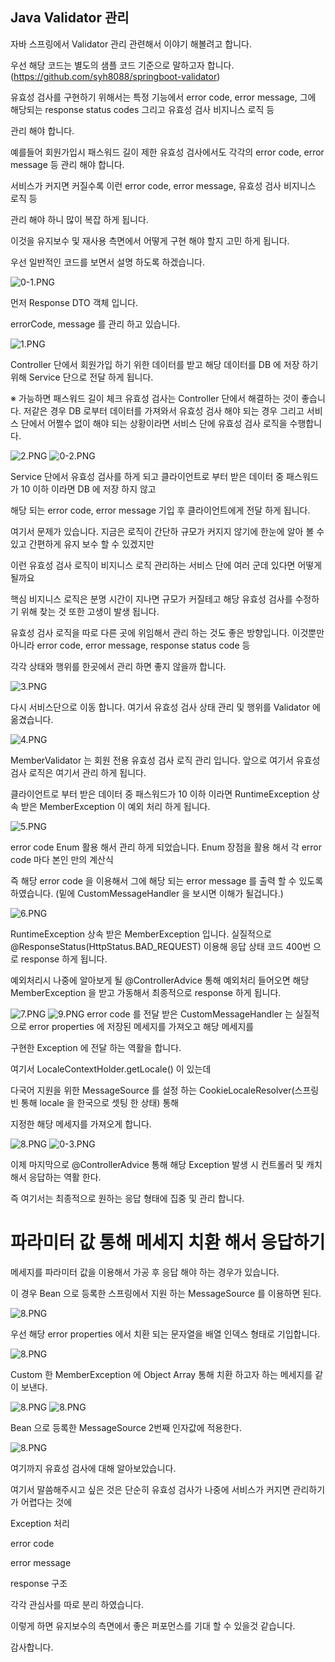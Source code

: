 ## Java Validator 관리
자바 스프링에서 Validator 관리 관련해서 이야기 해볼려고 합니다.

우선 해당 코드는 별도의 샘플 코드 기준으로 말하고자 합니다.
(https://github.com/syh8088/springboot-validator)

유효성 검사를 구현하기 위해서는 특정 기능에서 error code, error message, 그에 해당되는 response status codes 그리고 유효성 검사 비지니스 로직 등

관리 해야 합니다.

예를들어 회원가입시 패스워드 길이 제한 유효성 검사에서도 각각의 error code, error message 등 관리 해야 합니다.

서비스가 커지면 커질수록 이런 error code, error message, 유효성 검사 비지니스 로직 등

관리 해야 하니 많이 복잡 하게 됩니다.

이것을 유지보수 및 재사용 측면에서 어떻게 구현 해야 할지 고민 하게 됩니다.

우선 일반적인 코드를 보면서 설명 하도록 하겠습니다.

![0-1.PNG](../images/2021/spring-validator/0-1.PNG)

먼저 Response DTO 객체 입니다.

errorCode, message 를 관리 하고 있습니다.


![1.PNG](../images/2021/spring-validator/1.PNG)

Controller 단에서 회원가입 하기 위한 데이터를 받고 해당 데이터를 DB 에 저장 하기 위해 Service 단으로 전달 하게 됩니다.

※ 가능하면 패스워드 길이 체크 유효성 검사는 Controller 단에서 해결하는 것이 좋습니다.
저같은 경우 DB 로부터 데이터를 가져와서 유효성 검사 해야 되는 경우 그리고 서비스 단에서 어쩔수 없이 해야 되는 상황이라면
서비스 단에 유효성 검사 로직을 수행합니다.

![2.PNG](../images/2021/spring-validator/2.PNG)
![0-2.PNG](../images/2021/spring-validator/0-2.PNG)

Service 단에서 유효성 검사를 하게 되고 클라이언트로 부터 받은 데이터 중 패스워드가 10 이하 이라면 DB 에 저장 하지 않고

해당 되는 error code, error message 기입 후 클라이언트에게 전달 하게 됩니다.

여기서 문제가 있습니다. 지금은 로직이 간단하 규모가 커지지 않기에 한눈에 알아 볼 수 있고 간편하게 유지 보수 할 수 있겠지만

이런 유효성 검사 로직이 비지니스 로직 관리하는 서비스 단에 여러 군데 있다면 어떻게 될까요

핵심 비지니스 로직은 분명 시간이 지나면 규모가 커질테고 해당 유효성 검사를 수정하기 위해 찾는 것 또한 고생이 발생 됩니다.

유효성 검사 로직을 따로 다른 곳에 위임해서 관리 하는 것도 좋은 방향입니다. 이것뿐만 아니라 error code, error message, response status code 등

각각 상태와 행위를 한곳에서 관리 하면 좋지 않을까 합니다.


![3.PNG](../images/2021/spring-validator/3.PNG)

다시 서비스단으로 이동 합니다. 여기서 유효성 검사 상태 관리 및 행위를 Validator 에 옮겼습니다.


![4.PNG](../images/2021/spring-validator/4.PNG)

MemberValidator 는 회원 전용 유효성 검사 로직 관리 입니다. 앞으로 여기서 유효성 검사 로직은 여기서 관리 하게 됩니다.

클라이언트로 부터 받은 데이터 중 패스워드가 10 이하 이라면 RuntimeException  상속 받은 MemberException 이 예외 처리 하게 됩니다.

![5.PNG](../images/2021/spring-validator/5.PNG)

error code  Enum 활용 해서 관리 하게 되었습니다. Enum 장점을 활용 해서 각 error code 마다 본인 만의 계산식

즉 해당 error code 을 이용해서 그에 해당 되는 error message 를 출력 할 수 있도록 하였습니다. (밑에 CustomMessageHandler 을 보시면 이해가 될겁니다.)

![6.PNG](../images/2021/spring-validator/6.PNG)

RuntimeException 상속 받은 MemberException 입니다. 실질적으로 @ResponseStatus(HttpStatus.BAD_REQUEST) 이용해 응답 상태 코드 400번 으로 response 하게 됩니다.

예외처리시 나중에 알아보게 될 @ControllerAdvice 통해 예외처리 들어오면 해당 MemberException 을 받고 가동해서 최종적으로 response 하게 됩니다.

![7.PNG](../images/2021/spring-validator/7.PNG)
![9.PNG](../images/2021/spring-validator/9.PNG)
error code 를 전달 받은 CustomMessageHandler 는 실질적으로 error properties 에 저장된 메세지를 가져오고 해당 메세지를

구현한 Exception 에 전달 하는 역활을 합니다.

여기서 LocaleContextHolder.getLocale() 이 있는데

다국어 지원을 위한 MessageSource 를 설정 하는 CookieLocaleResolver(스프링 빈 통해 locale 을 한국으로 셋팅 한 상태) 통해

지정한 해당 메세지를 가져오게 합니다.


![8.PNG](../../img/JAVA/Validator/validator/8.PNG)
![0-3.PNG](../../img/JAVA/Validator/validator/0-3.PNG)


이제 마지막으로 @ControllerAdvice 통해 해당 Exception 발생 시 컨트롤러 및 캐치 해서 응답하는 역활 한다.

즉 여기서는 최종적으로 원하는 응답 형태에 집중 및 관리 합니다.


# 파라미터 값 통해 메세지 치환 해서 응답하기
메세지를 파라미터 값을 이용해서 가공 후 응답 해야 하는 경우가 있습니다.

이 경우 Bean 으로 등록한 스프링에서 지원 하는 MessageSource 를 이용하면 된다.

![8.PNG](../images/2021/spring-validator/v0-0.PNG)

우선 해당 error properties 에서 치환 되는 문자열을 배열 인덱스 형태로 기입합니다.

![8.PNG](../images/2021/spring-validator/v1.PNG)

Custom 한 MemberException 에 Object Array 통해 치환 하고자 하는 메세지를 같이 보낸다.

![8.PNG](../images/2021/spring-validator/v2.PNG)
![8.PNG](../images/2021/spring-validator/v3.PNG)

Bean 으로 등록한 MessageSource 2번째 인자값에 적용한다.

![8.PNG](../images/2021/spring-validator/v0.PNG)

여기까지 유효성 검사에 대해 알아보았습니다.

여기서 말씀해주시고 싶은 것은 단순히 유효성 검사가 나중에 서비스가 커지면 관리하기가 어렵다는 것에

Exception 처리

error code

error message

response 구조

각각 관심사를 따로 분리 하였습니다.

이렇게 하면 유지보수의 측면에서 좋은 퍼포먼스를 기대 할 수 있을것 같습니다.

감사합니다.



